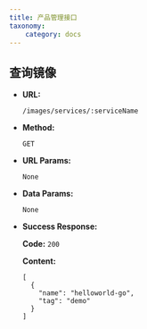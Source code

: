 ```yaml
---
title: 产品管理接口
taxonomy:
    category: docs
---
```


## 查询镜像

* **URL:**

    `/images/services/:serviceName`

* **Method:**

    `GET`

* **URL Params:**

    `None`

* **Data Params:**

    `None`

* **Success Response:**

	**Code:** `200`

	**Content:** 

	```
	[
	  {
	    "name": "helloworld-go",
	    "tag": "demo"
	  }
	]
	```	